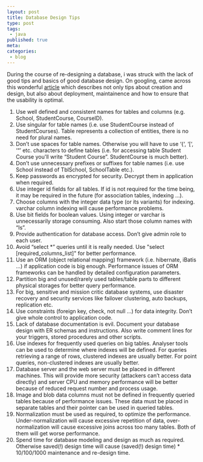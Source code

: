 ```yaml
---
layout: post
title: Database Design Tips
type: post
tags:
 - java
published: true
meta:
categories:
 - blog
---
```

During the course of re-designing a database, i was struck with the lack of good tips and basics of good database design. On googling, came across this wonderful [article](http://codebalance.blogspot.com/2011/07/20-database-design-best-practices.html) which describes not only tips about creation and design, but also about deployment, maintainence and how to ensure that the usability is optimal.

1. Use well defined and consistent names for tables and columns (e.g. School, StudentCourse, CourseID). 
2. Use singular for table names (i.e. use StudentCourse instead of StudentCourses). Table represents a collection of entities, there is no need for plural names. 
3. Don’t use spaces for table names. Otherwise you will have to use ‘{‘, ‘[‘, ‘“’ etc. characters to define tables (i.e. for accessing table Student Course you'll write “Student Course”. StudentCourse is much better). 
4. Don’t use unnecessary prefixes or suffixes for table names (i.e. use School instead of TblSchool, SchoolTable etc.). 
5. Keep passwords as encrypted for security. Decrypt them in application when required. 
6. Use integer id fields for all tables. If id is not required for the time being, it may be required in the future (for association tables, indexing ...). 
7. Choose columns with the integer data type (or its variants) for indexing. varchar column indexing will cause performance problems. 
8. Use bit fields for boolean values. Using integer or varchar is unnecessarily storage consuming. Also start those column names with “Is”. 
9. Provide authentication for database access. Don’t give admin role to each user. 
10. Avoid “select *” queries until it is really needed. Use &quot;select [required_columns_list]&quot; for better performance. 
11. Use an ORM (object relational mapping) framework (i.e. hibernate, iBatis ...) if application code is big enough. Performance issues of ORM frameworks can be handled by detailed configuration parameters. 
12. Partition big and unused/rarely used tables/table parts to different physical storages for better query performance. 
13. For big, sensitive and mission critic database systems, use disaster recovery and security services like failover clustering, auto backups, replication etc. 
14. Use constraints (foreign key, check, not null ...) for data integrity. Don’t give whole control to application code. 
15. Lack of database documentation is evil. Document your database design with ER schemas and instructions. Also write comment lines for your triggers, stored procedures and other scripts. 
16. Use indexes for frequently used queries on big tables. Analyser tools can be used to determine where indexes will be defined. For queries retrieving a range of rows, clustered indexes are usually better. For point queries, non-clustered indexes are usually better. 
17. Database server and the web server must be placed in different machines. This will provide more security (attackers can’t access data directly) and server CPU and memory performance will be better because of reduced request number and process usage. 
18. Image and blob data columns must not be defined in frequently queried tables because of performance issues. These data must be placed in separate tables and their pointer can be used in queried tables. 
19. Normalization must be used as required, to optimize the performance. Under-normalization will cause excessive repetition of data, over-normalization will cause excessive joins across too many tables. Both of them will get worse performance. 
20. Spend time for database modeling and design as much as required. Otherwise saved(!) design time will cause (saved(!) design time) * 10/100/1000 maintenance and re-design time.
